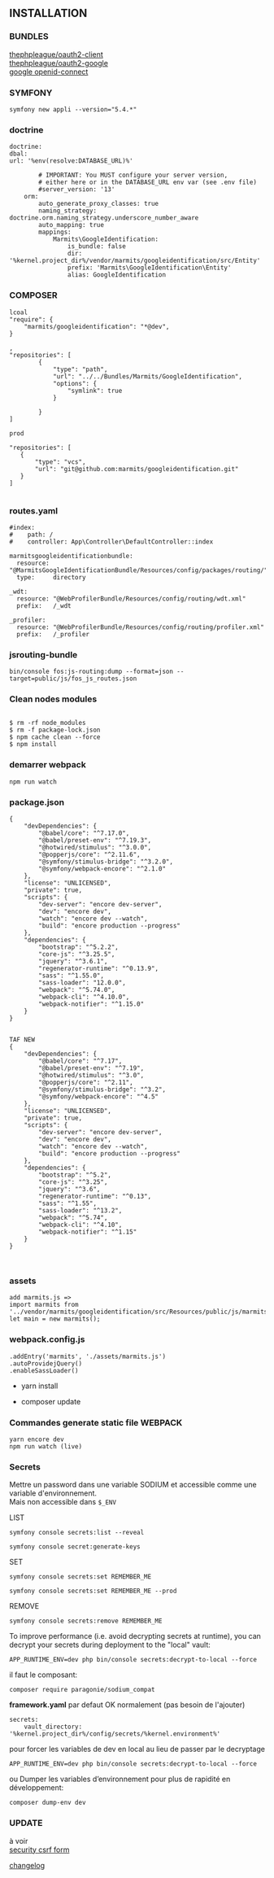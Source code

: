 ## INSTALLATION

### BUNDLES
[thephpleague/oauth2-client](https://github.com/thephpleague/oauth2-client)  
[thephpleague/oauth2-google](https://github.com/thephpleague/oauth2-google)  
[google openid-connect](https://developers.google.com/identity/protocols/oauth2/openid-connect#authenticationuriparameters)


### SYMFONY
```
symfony new appli --version="5.4.*"
```

### doctrine
```
doctrine:
dbal:
url: '%env(resolve:DATABASE_URL)%'

        # IMPORTANT: You MUST configure your server version,
        # either here or in the DATABASE_URL env var (see .env file)
        #server_version: '13'
    orm:
        auto_generate_proxy_classes: true
        naming_strategy: doctrine.orm.naming_strategy.underscore_number_aware
        auto_mapping: true
        mappings:
            Marmits\GoogleIdentification:
                is_bundle: false
                dir: '%kernel.project_dir%/vendor/marmits/googleidentification/src/Entity'
                prefix: 'Marmits\GoogleIdentification\Entity'
                alias: GoogleIdentification
```

### COMPOSER
```
lcoal
"require": {
    "marmits/googleidentification": "*@dev",
}

,
"repositories": [
        {
            "type": "path",
            "url": "../../Bundles/Marmits/GoogleIdentification",
            "options": {
                "symlink": true
            }

        }
]

prod

"repositories": [
   {
       "type": "vcs",
       "url": "git@github.com:marmits/googleidentification.git"
   }
]
   

```

### routes.yaml
```
#index:
#    path: /
#    controller: App\Controller\DefaultController::index

marmitsgoogleidentificationbundle:
  resource: "@MarmitsGoogleIdentificationBundle/Resources/config/packages/routing/"
  type:     directory

_wdt:
  resource: "@WebProfilerBundle/Resources/config/routing/wdt.xml"
  prefix:   /_wdt

_profiler:
  resource: "@WebProfilerBundle/Resources/config/routing/profiler.xml"
  prefix:   /_profiler
  ```

### jsrouting-bundle
```
bin/console fos:js-routing:dump --format=json --target=public/js/fos_js_routes.json
```

### Clean nodes modules
```

$ rm -rf node_modules
$ rm -f package-lock.json
$ npm cache clean --force
$ npm install
```

### demarrer webpack

`npm run watch`

### package.json

``` 
{
    "devDependencies": {
        "@babel/core": "^7.17.0",
        "@babel/preset-env": "^7.19.3",
        "@hotwired/stimulus": "^3.0.0",
        "@popperjs/core": "^2.11.6",
        "@symfony/stimulus-bridge": "^3.2.0",
        "@symfony/webpack-encore": "^2.1.0"
    },
    "license": "UNLICENSED",
    "private": true,
    "scripts": {
        "dev-server": "encore dev-server",
        "dev": "encore dev",
        "watch": "encore dev --watch",
        "build": "encore production --progress"
    },
    "dependencies": {
        "bootstrap": "^5.2.2",
        "core-js": "^3.25.5",
        "jquery": "^3.6.1",
        "regenerator-runtime": "^0.13.9",
        "sass": "^1.55.0",
        "sass-loader": "12.0.0",
        "webpack": "^5.74.0",
        "webpack-cli": "^4.10.0",
        "webpack-notifier": "^1.15.0"
    }
}


TAF NEW
{
    "devDependencies": {
        "@babel/core": "^7.17",
        "@babel/preset-env": "^7.19",
        "@hotwired/stimulus": "^3.0",
        "@popperjs/core": "^2.11",
        "@symfony/stimulus-bridge": "^3.2",
        "@symfony/webpack-encore": "^4.5"
    },
    "license": "UNLICENSED",
    "private": true,
    "scripts": {
        "dev-server": "encore dev-server",
        "dev": "encore dev",
        "watch": "encore dev --watch",
        "build": "encore production --progress"
    },
    "dependencies": {
        "bootstrap": "^5.2",
        "core-js": "^3.25",
        "jquery": "^3.6",
        "regenerator-runtime": "^0.13",
        "sass": "^1.55",
        "sass-loader": "^13.2",
        "webpack": "^5.74",
        "webpack-cli": "^4.10",
        "webpack-notifier": "^1.15"
    }
}



```

### assets
``` 
add marmits.js => 
import marmits from '../vendor/marmits/googleidentification/src/Resources/public/js/marmitsgoogle';
let main = new marmits();
``` 

### webpack.config.js
``` 
.addEntry('marmits', './assets/marmits.js')
.autoProvidejQuery()
.enableSassLoader()

``` 
- yarn install

- composer update

### Commandes generate static file WEBPACK
``` 
yarn encore dev
npm run watch (live)
``` 


### Secrets
Mettre un password dans une variable SODIUM et accessible comme une variable d'environnement.  
Mais non accessible dans `$_ENV`  

LIST
``` 
symfony console secrets:list --reveal 

symfony console secret:generate-keys
``` 
 SET
``` 
symfony console secrets:set REMEMBER_ME

symfony console secrets:set REMEMBER_ME --prod
``` 

REMOVE 
``` 
symfony console secrets:remove REMEMBER_ME
``` 
To improve performance (i.e. avoid decrypting secrets at runtime), you can decrypt your secrets during deployment to the "local" vault:
``` 
APP_RUNTIME_ENV=dev php bin/console secrets:decrypt-to-local --force
``` 

il faut le composant:
``` 
composer require paragonie/sodium_compat
``` 
**framework.yaml**
par defaut OK normalement (pas besoin de l'ajouter)   
``` 
secrets:
    vault_directory: '%kernel.project_dir%/config/secrets/%kernel.environment%'
``` 

pour forcer les variables de dev en local au lieu de passer par le decryptage
``` 
APP_RUNTIME_ENV=dev php bin/console secrets:decrypt-to-local --force
``` 

ou Dumper les variables d’environnement pour plus de rapidité en développement:
``` 
composer dump-env dev
``` 

### UPDATE
à voir  
[security csrf form](https://symfony.com/doc/current/security/csrf.html)

[changelog](https://github.com/marmits/googleidentification/blob/main/CHANGELOG.md)
